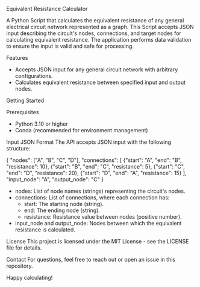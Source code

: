 Equivalent Resistance Calculator

A Python Script that calculates the equivalent resistance of any general electrical circuit network represented as a graph. This Script accepts JSON input describing the circuit's nodes, connections, and target nodes for calculating equivalent resistance. The application performs data validation to ensure the input is valid and safe for processing.

Features
- Accepts JSON input for any general circuit network with arbitrary configurations.
- Calculates equivalent resistance between specified input and output nodes.

Getting Started

Prerequisites
- Python 3.10 or higher
- Conda (recommended for environment management)


Input JSON Format
The API accepts JSON input with the following structure:

{
  "nodes": ["A", "B", "C", "D"],
  "connections": [
    {"start": "A", "end": "B", "resistance": 10},
    {"start": "B", "end": "C", "resistance": 5},
    {"start": "C", "end": "D", "resistance": 20},
    {"start": "D", "end": "A", "resistance": 15}
  ],
  "input_node": "A",
  "output_node": "C"
}

- nodes: List of node names (strings) representing the circuit's nodes.
- connections: List of connections, where each connection has:
  - start: The starting node (string).
  - end: The ending node (string).
  - resistance: Resistance value between nodes (positive number).
- input_node and output_node: Nodes between which the equivalent resistance is calculated.


License
This project is licensed under the MIT License - see the LICENSE file for details.

Contact
For questions, feel free to reach out or open an issue in this repository.

Happy calculating!

